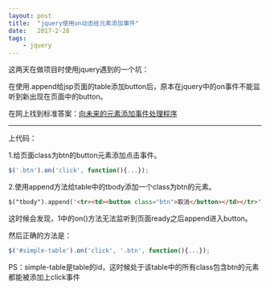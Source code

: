 ```yaml
---
layout: post
title:  "jquery使用on动态给元素添加事件"
date:   2017-2-28
tags: 
	- jquery
---
```


这两天在做项目时使用jquery遇到的一个坑：

在使用.append给jsp页面的table添加button后，原本在jquery中的on事件不能监听到新出现在页面中的button。

在网上找到标准答案：[向未来的元素添加事件处理程序](http://www.runoob.com/try/try.php?filename=tryjquery_event_on_newel)

---

上代码：

1.给页面class为btn的button元素添加点击事件。

```javascript
$('.btn').on('click', function(){...});
```

2.使用append方法给table中的tbody添加一个class为btn的元素。

```html
$("tbody").append('<tr><td><button class="btn">取消</button></td></tr>');
```

这时候会发现，1中的on()方法无法监听到页面ready之后append进入button。

然后正确的方法是：

```javascript
$('#simple-table').on('click', '.btn', function(){...});
```

PS：simple-table是table的id，这时候处于该table中的所有class包含btn的元素都能被添加上click事件